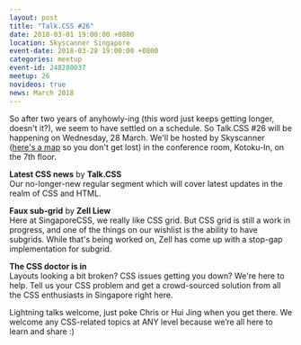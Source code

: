 ```yaml
---
layout: post
title: "Talk.CSS #26"
date: 2018-03-01 19:00:00 +0800
location: Skyscanner Singapore
event-date: 2018-03-28 19:00:00 +0800
categories: meetup
event-id: 248280037
meetup: 26
novideos: true
news: March 2018
---
```

So after two years of anyhowly-ing (this word just keeps getting longer, doesn't it?), we seem to have settled on a schedule. So Talk.CSS #26 will be happening on Wednesday, 28 March. We'll be hosted by Skyscanner ([here's a map](https://www.google.com/maps/place/Skyscanner/@1.279623,103.8473153,17z/data=!3m1!4b1!4m5!3m4!1s0x31da19120a2298ed:0x2e28c78249b215f0!8m2!3d1.279623!4d103.849504) so you don't get lost) in the conference room, Kotoku-In, on the 7th floor.

**Latest CSS news** by **Talk.CSS**  
Our no-longer-new regular segment which will cover latest updates in the realm of CSS and HTML.

**Faux sub-grid** by **Zell Liew**  
Here at SingaporeCSS, we really like CSS grid. But CSS grid is still a work in progress, and one of the things on our wishlist is the ability to have subgrids. While that's being worked on, Zell has come up with a stop-gap implementation for subgrid.

**The CSS doctor is in**  
Layouts looking a bit broken? CSS issues getting you down? We're here to help. Tell us your CSS problem and get a crowd-sourced solution from all the CSS enthusiasts in Singapore right here.

Lightning talks welcome, just poke Chris or Hui Jing when you get there. We welcome any CSS-related topics at ANY level because we’re all here to learn and share :)
